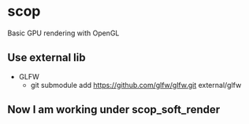 # scop
Basic GPU rendering with OpenGL

## Use external lib
- GLFW
	- git submodule add https://github.com/glfw/glfw.git external/glfw

## Now I am working under scop_soft_render
